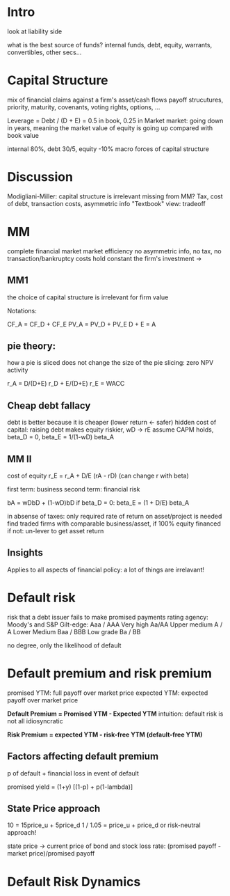 # Intro
look at liability side

what is the best source of funds?
internal funds, debt, equity, warrants, convertibles, other secs...

# Capital Structure
mix of financial claims against a firm's asset/cash flows
payoff strucutures, priority, maturity, covenants, voting rights, options, ...

Leverage = Debt / (D + E) = 0.5 in book, 0.25 in Market
market: going down in years, meaning the market value of equity is going up compared with book value

internal 80%, debt 30/5, equity -10%
macro forces of capital structure


# Discussion
Modigliani-Miller: capital structure is irrelevant
missing from MM? Tax, cost of debt, transaction costs, asymmetric info
"Textbook" view: tradeoff

# MM
complete financial market
market efficiency no asymmetric info, 
no tax, 
no transaction/bankruptcy costs
hold constant the firm's investment
->
## MM1
the choice of capital structure is irrelevant for firm value

Notations:

CF_A = CF_D + CF_E
PV_A = PV_D + PV_E
D + E = A

## pie theory: 
how a pie is sliced does not change the size of the pie
slicing: zero NPV activity

r_A = D/(D+E) r_D + E/(D+E) r_E = WACC

## Cheap debt fallacy
debt is better because it is cheaper (lower return <- safer)
hidden cost of capital:
raising debt makes equity riskier, wD -> rE
assume CAPM holds, beta_D = 0, beta_E = 1/(1-wD) beta_A

## MM II
cost of equity
r_E = r_A + D/E (rA - rD) (can change r with beta)

first term: business
second term: financial risk

bA = wDbD + (1-wD)bD
if beta_D = 0: beta_E = (1 + D/E) beta_A

in absense of taxes: only required rate of return on asset/project is needed
find traded firms with comparable business/asset, if 100% equity financed
if not: un-lever to get asset return

## Insights
Applies to all aspects of financial policy: a lot of things are irrelavant!

# Default risk
risk that a debt issuer fails to make promised payments
rating agency: Moody's and S&P
Gilt-edge: Aaa / AAA
Very high Aa/AA
Upper medium A / A
Lower Medium Baa / BBB
Low grade Ba / BB

no degree, only the likelihood of default

# Default premium and risk premium
promised YTM:     full payoff over market price
expected YTM: expected payoff over market price

**Default Premium = Promised YTM - Expected YTM**
intuition: default risk is not all idiosyncratic

**Risk Premium = expected YTM - risk-free YTM (default-free YTM)**

## Factors affecting default premium
p of default + financial loss in event of default

promised yield = (1+y) [(1-p) + p(1-lambda)]

## State Price approach
10 = 15price_u + 5price_d
1 / 1.05 = price_u + price_d
or risk-neutral approach!

state price -> current price of bond and stock
loss rate: (promised payoff - market price)/promised payoff

# Default Risk Dynamics
